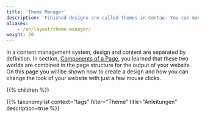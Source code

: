 ```yaml
---
title: 'Theme Manager'
description: 'Finished designs are called themes in Contao. You can manage them, as well as export and import them, with the theme manager.'
aliases:
    - /en/layout/theme-manager/
weight: 20
---
```


In a content management system, design and content are separated by definition. In section, [Components of a Page](/en/layout/site-structure/pages-as-central-elements/#components-of-a-page), you learned that these two worlds are combined in the page structure for the output of your website. On this page you will be shown how to create a design and how you can change the look of your website with just a few mouse clicks.

{{% children %}}

{{% taxonomylist context="tags" filter="Theme" title="Anleitungen" description=true %}}
